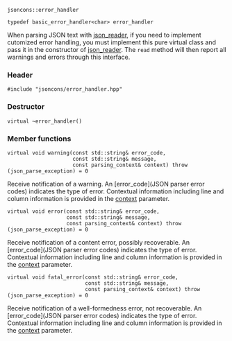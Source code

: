     jsoncons::error_handler

    typedef basic_error_handler<char> error_handler

When parsing JSON text with [json_reader](json_reader), if you need to implement
cutomized error handling, you must implement this pure virtual class
and pass it in the constructor of [json_reader](json_reader). The `read` method 
will then report all warnings and errors through this interface.

### Header

    #include "jsoncons/error_handler.hpp"

### Destructor

    virtual ~error_handler()

### Member functions

    virtual void warning(const std::string& error_code,
                         const std::string& message,
                         const parsing_context& context) throw (json_parse_exception) = 0
Receive notification of a warning. An [error_code](JSON parser error codes) indicates the type of error. Contextual information including
line and column information is provided in the [context](parsing_context) parameter.

    virtual void error(const std::string& error_code,
                       const std::string& message,
                       const parsing_context& context) throw (json_parse_exception) = 0
Receive notification of a content error, possibly recoverable. An [error_code](JSON parser error codes) indicates the type of error. Contextual information including
line and column information is provided in the [context](parsing_context) parameter. 
    
    virtual void fatal_error(const std::string& error_code,
                             const std::string& message,
                             const parsing_context& context) throw (json_parse_exception) = 0
Receive notification of a well-formedness error, not recoverable. An [error_code](JSON parser error codes) indicates the type of error. Contextual information including
line and column information is provided in the [context](parsing_context) parameter. 
